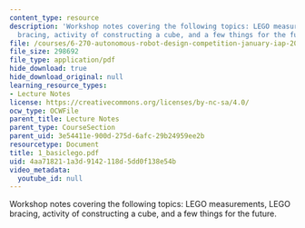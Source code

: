 ```yaml
---
content_type: resource
description: 'Workshop notes covering the following topics: LEGO measurements, LEGO
  bracing, activity of constructing a cube, and a few things for the future.'
file: /courses/6-270-autonomous-robot-design-competition-january-iap-2005/4aa718211a3d9142118d5dd0f138e54b_1_basiclego.pdf
file_size: 298692
file_type: application/pdf
hide_download: true
hide_download_original: null
learning_resource_types:
- Lecture Notes
license: https://creativecommons.org/licenses/by-nc-sa/4.0/
ocw_type: OCWFile
parent_title: Lecture Notes
parent_type: CourseSection
parent_uid: 3e54411e-900d-275d-6afc-29b24959ee2b
resourcetype: Document
title: 1_basiclego.pdf
uid: 4aa71821-1a3d-9142-118d-5dd0f138e54b
video_metadata:
  youtube_id: null
---
```

Workshop notes covering the following topics: LEGO measurements, LEGO bracing, activity of constructing a cube, and a few things for the future.